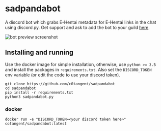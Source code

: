 # sadpandabot

A discord bot which grabs E-Hentai metadata for E-Hentai links in the chat using discord.py. Get support and ask to add the bot to your guild [here](https://discord.gg/SWpwrtC).

![bot preview screenshot](https://cloud.githubusercontent.com/assets/28670199/26400135/273b5526-40b2-11e7-9f8f-1254e4fde31d.png)

## Installing and running

Use the docker image for simple installation, otherwise, use `python >= 3.5` and install the packages in `requirements.txt`. Also set the `DISCORD_TOKEN` env variable (or edit the code to use your discord token).

```
git clone https://github.com/c0tangent/sadpandabot
cd sadpandabot
pip install -r requirements.txt
python3 sadpandabot.py
```

### docker

```
docker run -e "DISCORD_TOKEN=<your discord token here>" cotangent/sadpandabot:latest
```
